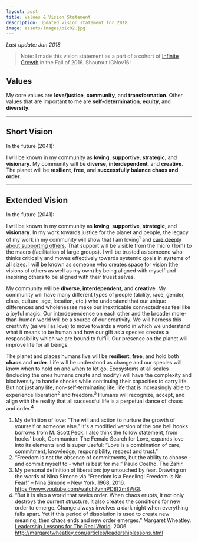 ```yaml
---
layout: post
title: Values & Vision Statement
description: Updated vision statement for 2018
image: assets/images/pic02.jpg
---
```


_Last update: Jan 2018_

> Note: I made this vision statement as a part of a cohort of <a href="http://infinitegrowth.rocks/">Infinite Growth</a> in the Fall of 2016. Shoutout IGNov16!



## Values 
My core values are **love/justice**, **community**, and **transformation**. Other values that are important to me are **self-determination**, **equity**, and **diversity**.

---

## Short Vision

In the future (2041):

I will be known in my community as **loving**, **supportive**, **strategic**, and **visionary**. My community will be **diverse**, **interdependent**, and **creative**. The planet will be **resilient**, **free**, and **successfully balance chaos and order**. 

---

## Extended Vision

In the future (2041):

I will be known in my community as **loving**, **supportive**, **strategic**, and **visionary**. In my work towards justice for the planet and people, the legacy of my work in my community will show that I am loving<sup>1</sup> and [care deeply about supporting others](https://www.enneagraminstitute.com/type-2). That support will be visible from the micro (1on1) to the macro (facilitation of large groups). I will be trusted as someone who thinks critically and moves effectively towards systemic goals in systems of all sizes. I will be known as someone who creates space for vision (the visions of others as well as my own) by being aligned with myself and inspiring others to be aligned with their truest selves.

My community will be **diverse**, **interdependent**, and **creative**. My community will have many different types of people (ability, race, gender, class, culture, age, location, etc.) who understand that our unique differences and wholenesses make our inextricable connectedness feel like a joyful magic. Our interdependence on each other and the broader more-than-human world will be a source of our creativity. We will harness this creativity (as well as love) to move towards a world in which we understand what it means to be human and how our gift as a species creates a responsibility which we are bound to fulfill. Our presence on the planet will improve life for all beings.

The planet and places humans live will be **resilient**, **free**, and hold both **chaos** and **order**. Life will be understood as change and our species will know when to hold on and when to let go. Ecosystems at all scales (including the ones humans create and modify) will have the complexity and biodiversity to handle shocks while continuing their capacities to carry life. But not just any life; non-self-terminating life, life that is increasingly able to experience liberation<sup>2</sup> and freedom.<sup>3</sup> Humans will recognize, accept, and align with the reality that all successful life is a perpetual dance of chaos and order.<sup>4</sup>

1. My definition of love: "The will and action to nurture the growth of yourself or someone else." It's a modified version of the one bell hooks borrows from M. Scott Peck. I also think the follow statement, from hooks' book, Communion: The Female Search for Love, expands love into its elements and is super useful: “Love is a combination of care, commitment, knowledge, responsibility, respect and trust.”
2. “Freedom is not the absence of commitments, but the ability to choose - and commit myself to - what is best for me.” Paulo Coelho. The Zahir.
1. My personal definition of liberation: joy untouched by fear. Drawing on the words of Nina Simone via “Freedom Is a Feeeling! Freedom Is No Fear!” – Nina Simone – New York, 1968, 2016. <https://www.youtube.com/watch?v=nPD8f2m8WGI>.
2. “But it is also a world that seeks order. When chaos erupts, it not only destroys the current structure, it also creates the conditions for new order to emerge. Change always involves a dark night when everything falls apart. Yet if this period of dissolution is used to create new meaning, then chaos ends and new order emerges.” Margaret Wheatley. [Leadership Lessons for The Real World](http://margaretwheatley.com/articles/leadershiplessons.html). 2006. <http://margaretwheatley.com/articles/leadershiplessons.html>
